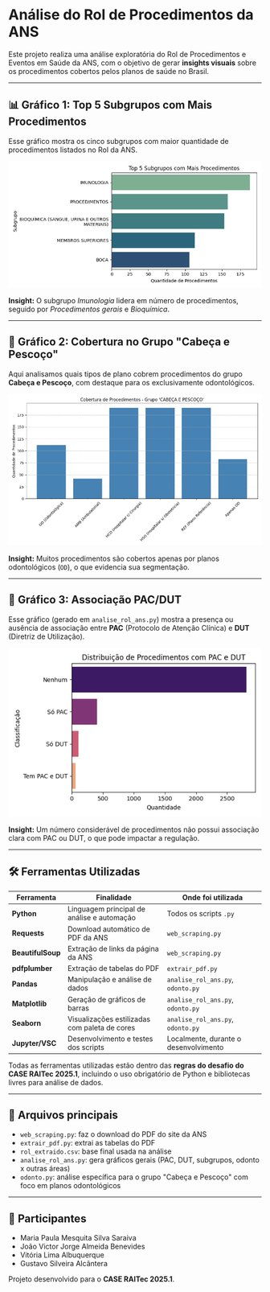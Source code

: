 # Análise do Rol de Procedimentos da ANS

Este projeto realiza uma análise exploratória do Rol de Procedimentos e Eventos em Saúde da ANS, com o objetivo de gerar **insights visuais** sobre os procedimentos cobertos pelos planos de saúde no Brasil.

---

## 📊 Gráfico 1: Top 5 Subgrupos com Mais Procedimentos

Esse gráfico mostra os cinco subgrupos com maior quantidade de procedimentos listados no Rol da ANS.

![Top 5 Subgrupos](grafico_subgrupos.png)

**Insight:** O subgrupo *Imunologia* lidera em número de procedimentos, seguido por *Procedimentos gerais* e *Bioquímica*.

---

## 🦷 Gráfico 2: Cobertura no Grupo "Cabeça e Pescoço"

Aqui analisamos quais tipos de plano cobrem procedimentos do grupo **Cabeça e Pescoço**, com destaque para os exclusivamente odontológicos.

![Cobertura Cabeça e Pescoço](grafico_cobertura_cabeca_pescoco.png)

**Insight:** Muitos procedimentos são cobertos apenas por planos odontológicos (`OD`), o que evidencia sua segmentação.

---

## 🧪 Gráfico 3: Associação PAC/DUT

Esse gráfico (gerado em `analise_rol_ans.py`) mostra a presença ou ausência de associação entre **PAC** (Protocolo de Atenção Clínica) e **DUT** (Diretriz de Utilização).

![PAC/DUT](grafico_pac_dut_associacao.png)

**Insight:** Um número considerável de procedimentos não possui associação clara com PAC ou DUT, o que pode impactar a regulação.

---

## 🛠️ Ferramentas Utilizadas

| Ferramenta | Finalidade | Onde foi utilizada |
|------------|------------|--------------------|
| **Python** | Linguagem principal de análise e automação | Todos os scripts `.py` |
| **Requests** | Download automático de PDF da ANS | `web_scraping.py` |
| **BeautifulSoup** | Extração de links da página da ANS | `web_scraping.py` |
| **pdfplumber** | Extração de tabelas do PDF | `extrair_pdf.py` |
| **Pandas** | Manipulação e análise de dados | `analise_rol_ans.py`, `odonto.py` |
| **Matplotlib** | Geração de gráficos de barras | `analise_rol_ans.py`, `odonto.py` |
| **Seaborn** | Visualizações estilizadas com paleta de cores | `analise_rol_ans.py`, `odonto.py` |
| **Jupyter/VSC** | Desenvolvimento e testes dos scripts | Localmente, durante o desenvolvimento |

Todas as ferramentas utilizadas estão dentro das **regras do desafio do CASE RAITec 2025.1**, incluindo o uso obrigatório de Python e bibliotecas livres para análise de dados.

---

## 📁 Arquivos principais

- `web_scraping.py`: faz o download do PDF do site da ANS
- `extrair_pdf.py`: extrai as tabelas do PDF
- `rol_extraido.csv`: base final usada na análise
- `analise_rol_ans.py`: gera gráficos gerais (PAC, DUT, subgrupos, odonto x outras áreas)
- `odonto.py`: análise específica para o grupo "Cabeça e Pescoço" com foco em planos odontológicos

---

## 👥 Participantes

- Maria Paula Mesquita Silva Saraiva  
- João Victor Jorge Almeida Benevides  
- Vitória Lima Albuquerque  
- Gustavo Silveira Alcântera  

Projeto desenvolvido para o **CASE RAITec 2025.1**.

